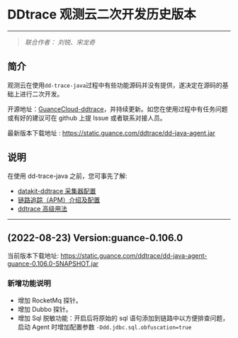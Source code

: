 # DDtrace 观测云二次开发历史版本

---

> *联合作者： 刘锐、宋龙奇*

## 简介
观测云在使用`dd-trace-java`过程中有些功能源码并没有提供，遂决定在源码的基础上进行二次开发。

开源地址：[GuanceCloud-ddtrace](https://github.com/GuanceCloud/dd-trace-java)，并持续更新。如您在使用过程中有任务问题或有好的建议可在 github 上提 Issue 或者联系对接人员。 


最新版本下载地址 : https://static.guance.com/ddtrace/dd-java-agent.jar

## 说明
在使用 dd-trace-java 之前，您可事先了解:
- [datakit-ddtrace 采集器配置](../../integrations/ddtrace.md)
- [链路追踪（APM）介绍及配置](apm.md/#apm_2) 
- [ddtrace 高级用法](ddtrace-skill.md)

---

## (2022-08-23) Version:guance-0.106.0

当前版本下载地址: https://static.guance.com/ddtrace/dd-java-agent-guance-0.106.0-SNAPSHOT.jar

### 新增功能说明
- 增加 RocketMq 探针。
- 增加 Dubbo 探针。
- 增加 Sql 脱敏功能：开启后将原始的 sql 语句添加到链路中以方便排查问题，启动 Agent 时增加配置参数 `-Ddd.jdbc.sql.obfuscation=true`